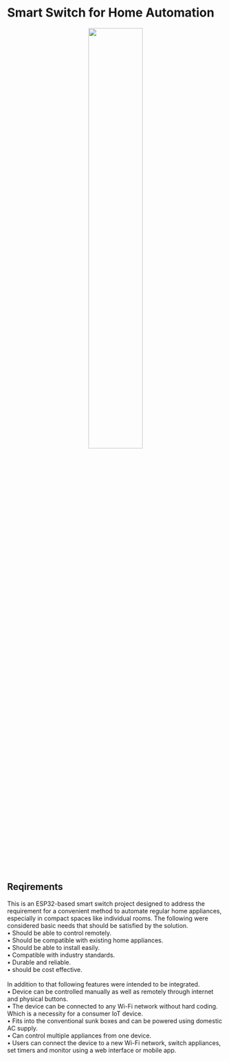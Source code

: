 # Smart Switch for Home Automation

<p align="center">
<img src="https://github.com/Tharusha-Sihan/smart-switch-for-home-automation/assets/116502446/9bbdbe02-04bf-4845-9322-24b7d07aa13b" width ="50%"/>
</p>

## Reqirements
This is an ESP32-based smart switch project designed to address the requirement for a convenient method to automate regular home appliances, especially in compact spaces like individual rooms. The following were considered basic needs that should be satisfied by the solution.<br>
  •	Should be able to control remotely.<br>
  •	Should be compatible with existing home appliances.<br>
  •	Should be able to install easily.<br>
  •	Compatible with industry standards.<br>
  •	Durable and reliable.<br>
  •	should be cost effective.<br><br>
In addition to that following features were intended to be integrated.<br>
  •	Device can be controlled manually as well as remotely through internet and physical buttons.<br>
  •	The device can be connected to any Wi-Fi network without hard coding. Which is a necessity for a consumer IoT device. <br>
  •	Fits into the conventional sunk boxes and can be powered using domestic AC supply.<br>
  •	Can control multiple appliances from one device.<br>
  •	Users can connect the device to a new Wi-Fi network, switch appliances, set timers and monitor using a web interface or mobile app.<br>
  
